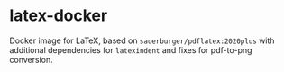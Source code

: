 # latex-docker

Docker image for LaTeX, based on `sauerburger/pdflatex:2020plus` with additional 
dependencies for `latexindent` and fixes for pdf-to-png conversion.
